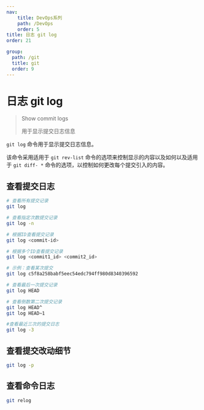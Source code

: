 ```yaml
---
nav:
    title: DevOps系列
    path: /DevOps
    order: 5
title: 日志 git log
order: 21

group:
  path: /git
  title: git
  order: 9
---
```


# 日志 git log

> Show commit logs
>
> 用于显示提交日志信息

`git log` 命令用于显示提交日志信息。

该命令采用适用于 `git rev-list` 命令的选项来控制显示的内容以及如何以及适用于 `git diff- *` 命令的选项，以控制如何更改每个提交引入的内容。

## 查看提交日志

```bash
# 查看所有提交记录
git log

# 查看指定次数提交记录
git log -n

# 根据ID查看提交记录
git log <commit-id>

# 根据多个ID查看提交记录
git log <commit1_id> <commit2_id>

# 示例：查看某次提交
git log c5f8a258babf5eec54edc794ff980d8340396592

# 查看最后一次提交记录
git log HEAD

# 查看倒数第二次提交记录
git log HEAD^
git log HEAD~1

#查看最近三次的提交日志
git log -3
```

## 查看提交改动细节

```bash
git log -p
```

## 查看命令日志

```bash
git relog
```
